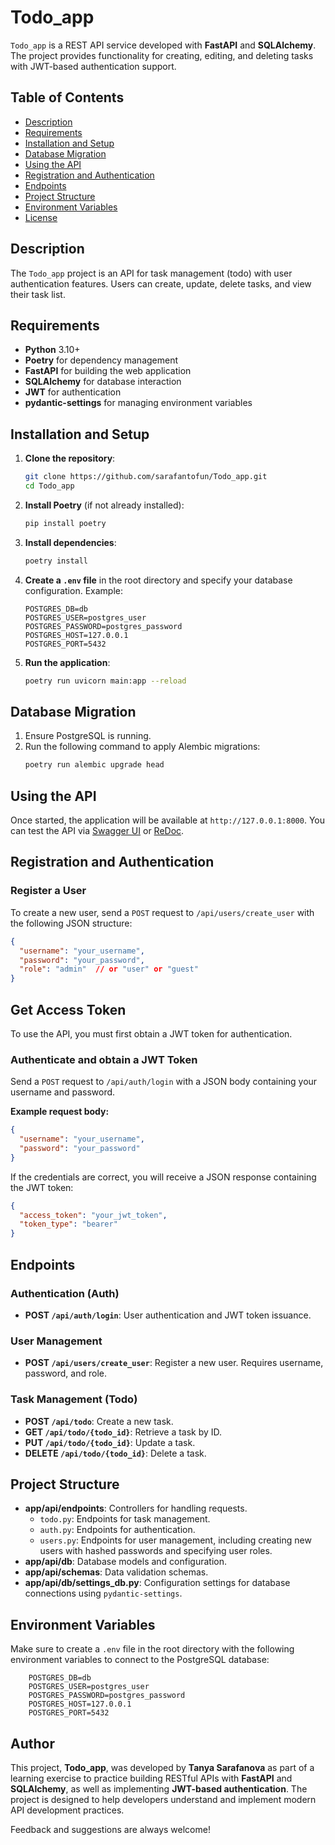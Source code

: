 # Todo_app

`Todo_app` is a REST API service developed with **FastAPI** and **SQLAlchemy**. The project provides functionality for creating, editing, and deleting tasks with JWT-based authentication support.

## Table of Contents

- [Description](#description)
- [Requirements](#requirements)
- [Installation and Setup](#installation-and-setup)
- [Database Migration](#database-migration)
- [Using the API](#using-the-api)
- [Registration and Authentication](#registration-and-authentication)
- [Endpoints](#endpoints)
- [Project Structure](#project-structure)
- [Environment Variables](#environment-variables)
- [License](#license)

## Description

The `Todo_app` project is an API for task management (todo) with user authentication features. Users can create, update, delete tasks, and view their task list.

## Requirements

- **Python** 3.10+
- **Poetry** for dependency management
- **FastAPI** for building the web application
- **SQLAlchemy** for database interaction
- **JWT** for authentication
- **pydantic-settings** for managing environment variables

## Installation and Setup

1. **Clone the repository**:
    ```bash
    git clone https://github.com/sarafantofun/Todo_app.git
    cd Todo_app
    ```

2. **Install Poetry** (if not already installed):
    ```bash
    pip install poetry
    ```

3. **Install dependencies**:
    ```bash
    poetry install
    ```

4. **Create a `.env` file** in the root directory and specify your database configuration. Example:
    ```dotenv
    POSTGRES_DB=db
    POSTGRES_USER=postgres_user
    POSTGRES_PASSWORD=postgres_password
    POSTGRES_HOST=127.0.0.1
    POSTGRES_PORT=5432
    ```

5. **Run the application**:
    ```bash
    poetry run uvicorn main:app --reload
    ```

## Database Migration

1. Ensure PostgreSQL is running.
2. Run the following command to apply Alembic migrations:
    ```bash
    poetry run alembic upgrade head
    ```

## Using the API

Once started, the application will be available at `http://127.0.0.1:8000`. You can test the API via [Swagger UI](http://127.0.0.1:8000/docs) or [ReDoc](http://127.0.0.1:8000/redoc).

## Registration and Authentication

### Register a User

To create a new user, send a `POST` request to `/api/users/create_user` with the following JSON structure:

```json
{
  "username": "your_username",
  "password": "your_password",
  "role": "admin"  // or "user" or "guest"
}
```

## Get Access Token

To use the API, you must first obtain a JWT token for authentication.

### Authenticate and obtain a JWT Token

Send a `POST` request to `/api/auth/login` with a JSON body containing your username and password.

**Example request body:**

```json
{
  "username": "your_username",
  "password": "your_password"
}
```

If the credentials are correct, you will receive a JSON response containing the JWT token:

```json
{
  "access_token": "your_jwt_token",
  "token_type": "bearer"
}
```

## Endpoints

### Authentication (Auth)

- **POST `/api/auth/login`**: User authentication and JWT token issuance.

### User Management
- **POST `/api/users/create_user`**: Register a new user. Requires username, password, and role.

### Task Management (Todo)

- **POST `/api/todo`**: Create a new task.
- **GET `/api/todo/{todo_id}`**: Retrieve a task by ID.
- **PUT `/api/todo/{todo_id}`**: Update a task.
- **DELETE `/api/todo/{todo_id}`**: Delete a task.

## Project Structure

- **app/api/endpoints**: Controllers for handling requests.
  - `todo.py`: Endpoints for task management.
  - `auth.py`: Endpoints for authentication.
  - `users.py`: Endpoints for user management, including creating new users with hashed passwords and specifying user roles.
- **app/api/db**: Database models and configuration.
- **app/api/schemas**: Data validation schemas.
- **app/api/db/settings_db.py**: Configuration settings for database connections using `pydantic-settings`.

## Environment Variables

Make sure to create a `.env` file in the root directory with the following environment variables to connect to the PostgreSQL database:

```dotenv
    POSTGRES_DB=db
    POSTGRES_USER=postgres_user
    POSTGRES_PASSWORD=postgres_password
    POSTGRES_HOST=127.0.0.1
    POSTGRES_PORT=5432
```

## Author

This project, **Todo_app**, was developed by **Tanya Sarafanova** as part of a learning exercise to practice building RESTful APIs with **FastAPI** and **SQLAlchemy**, as well as implementing **JWT-based authentication**. The project is designed to help developers understand and implement modern API development practices.

Feedback and suggestions are always welcome!